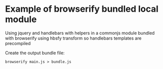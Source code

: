 # Example of browserify bundled local module

Using jquery and handlebars with helpers in a commonjs module bundled with browserify using hbsfy transform so handlebars templates are precompiled

Create the output bundle file:

```
browserify main.js > bundle.js
```
